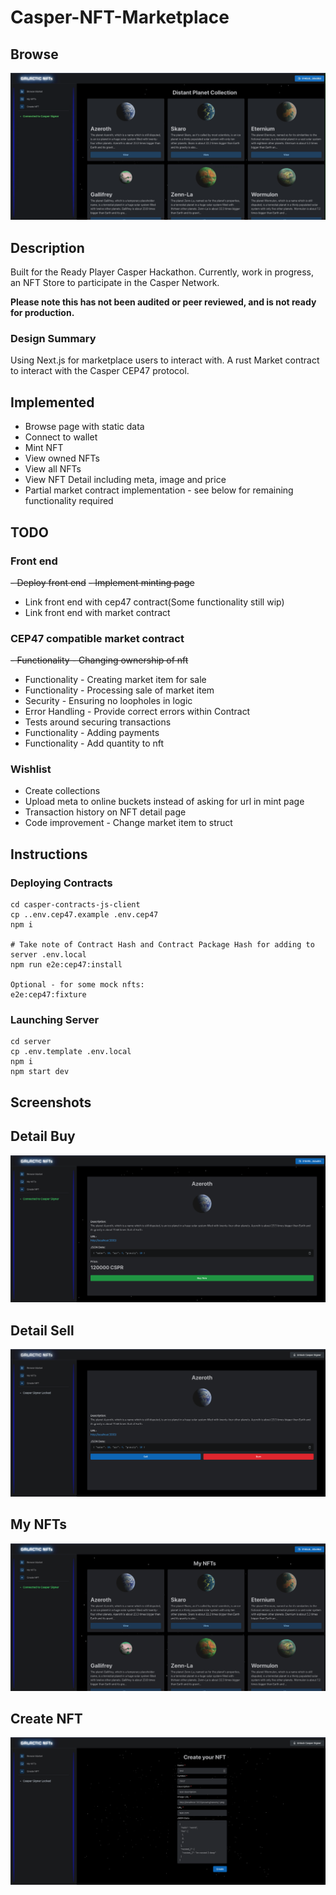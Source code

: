 # Casper-NFT-Marketplace


## Browse
![](screenshots/v0.0.2.gif)


## Description

Built for the Ready Player Casper Hackathon. Currently, work in progress, an NFT Store to participate in the Casper Network.

**Please note this has not been audited or peer reviewed, and is not ready for production.**

### Design Summary

Using Next.js for marketplace users to interact with. A rust Market contract to interact with the Casper CEP47 protocol.

## Implemented

- Browse page with static data
- Connect to wallet
- Mint NFT
- View owned NFTs
- View all NFTs
- View NFT Detail including meta, image and price
- Partial market contract implementation - see below for remaining functionality required


## TODO

### Front end

~~- Deploy front end~~
~~- Implement minting page~~
- Link front end with cep47 contract(Some functionality still wip)
- Link front end with market contract

### CEP47 compatible market contract

~~- Functionality - Changing ownership of nft~~
- Functionality - Creating market item for sale
- Functionality - Processing sale of market item
- Security - Ensuring no loopholes in logic
- Error Handling - Provide correct errors within Contract
- Tests around securing transactions
- Functionality - Adding payments
- Functionality - Add quantity to nft

### Wishlist

- Create collections
- Upload meta to online buckets instead of asking for url in mint page
- Transaction history on NFT detail page
- Code improvement - Change market item to struct


## Instructions

### Deploying Contracts

```
cd casper-contracts-js-client
cp ..env.cep47.example .env.cep47
npm i

# Take note of Contract Hash and Contract Package Hash for adding to server .env.local
npm run e2e:cep47:install

Optional - for some mock nfts:
e2e:cep47:fixture
```


### Launching Server
```
cd server
cp .env.template .env.local
npm i
npm start dev
```

## Screenshots

## Detail Buy
![](screenshots/v0.0.2-detail-buy.png)

## Detail Sell
![](screenshots/v0.0.2-detail-sell.png)

## My NFTs
![](screenshots/v0.0.2-my-nfts.png)

## Create NFT
![](screenshots/v0.0.2-create.png)
